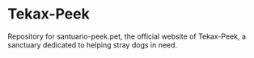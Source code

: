 # Tekax-Peek
Repository for santuario-peek.pet, the official website of Tekax-Peek, a sanctuary dedicated to helping stray dogs in need.
